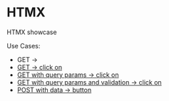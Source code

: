 # HTMX

HTMX showcase

Use Cases:

- GET -> <a href="">
- GET -> click on <div>
- GET with query params -> click on <div>
- GET with query params and validation -> click on <div>
- POST with data -> button